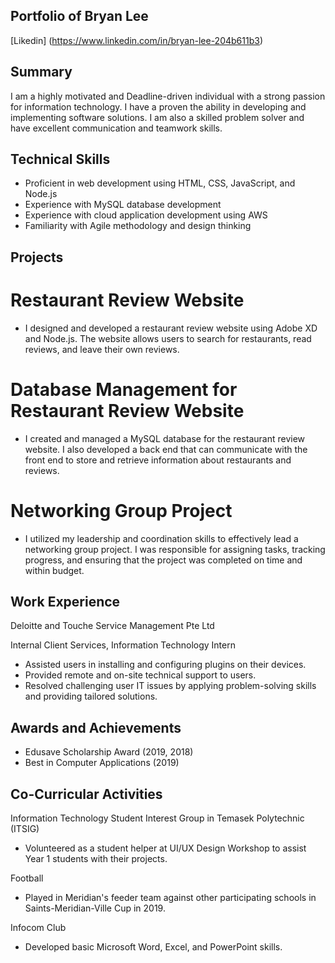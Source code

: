 ## Portfolio of Bryan Lee

[Likedin] (https://www.linkedin.com/in/bryan-lee-204b611b3)

## Summary

I am a highly motivated and Deadline-driven individual with a strong passion for information technology. I have a proven the ability in developing and implementing software solutions. I am also a skilled problem solver and have excellent communication and teamwork skills.

## Technical Skills

- Proficient in web development using HTML, CSS, JavaScript, and Node.js
- Experience with MySQL database development
- Experience with cloud application development using AWS
- Familiarity with Agile methodology and design thinking

## Projects

# Restaurant Review Website

- I designed and developed a restaurant review website using Adobe XD and Node.js. The website allows users to search for restaurants, read reviews, and leave their own reviews.

# Database Management for Restaurant Review Website

- I created and managed a MySQL database for the restaurant review website. I also developed a back end that can communicate with the front end to store and retrieve information about restaurants and reviews.

# Networking Group Project

- I utilized my leadership and coordination skills to effectively lead a networking group project. I was responsible for assigning tasks, tracking progress, and ensuring that the project was completed on time and within budget.

## Work Experience

Deloitte and Touche Service Management Pte Ltd 

Internal Client Services, Information Technology Intern

- Assisted users in installing and configuring plugins on their devices.
- Provided remote and on-site technical support to users.
- Resolved challenging user IT issues by applying problem-solving skills and providing tailored solutions.

## Awards and Achievements

- Edusave Scholarship Award (2019, 2018)
- Best in Computer Applications (2019)

## Co-Curricular Activities

Information Technology Student Interest Group in Temasek Polytechnic (ITSIG)

- Volunteered as a student helper at UI/UX Design Workshop to assist Year 1 students with their projects.

Football

- Played in Meridian's feeder team against other participating schools in Saints-Meridian-Ville Cup in 2019.

Infocom Club

- Developed basic Microsoft Word, Excel, and PowerPoint skills.

